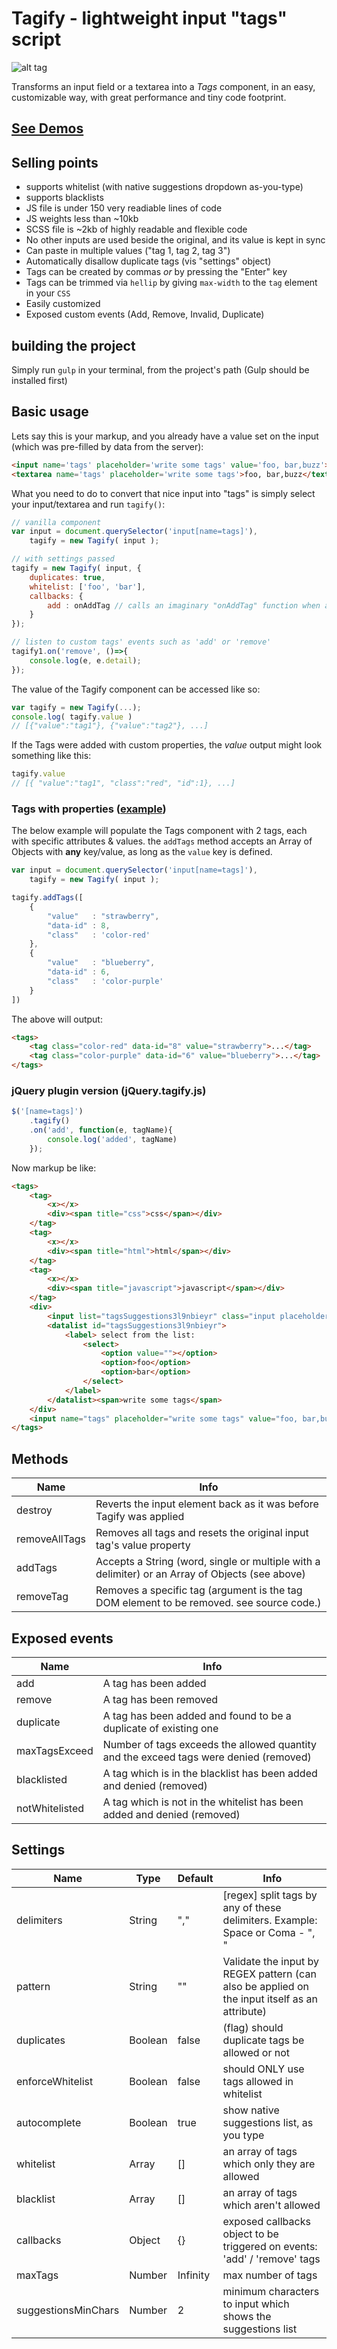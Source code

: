 Tagify - lightweight input "tags" script
========

<!--
```
<custom-element-demo>
  <template>
    <script src="https://yaireo.github.io/tagify/dist/tagify.js"></script>
    <script src="https://yaireo.github.io/tagify/dist/tagify.css"></script>
    <input name='tags' placeholder='write some tags' value='css, html, javascript, css'>
  </template>
</custom-element-demo>
```
-->

![alt tag](https://raw.githubusercontent.com/yairEO/tagify/master/demo.gif)

Transforms an input field or a textarea into a *Tags* component, in an easy, customizable way,
with great performance and tiny code footprint.

## [See Demos](https://yaireo.github.io/tagify/)

## Selling points
* supports whitelist (with native suggestions dropdown as-you-type)
* supports blacklists
* JS file is under 150 very readiable lines of code
* JS weights less than ~10kb
* SCSS file is ~2kb of highly readable and flexible code
* No other inputs are used beside the original, and its value is kept in sync
* Can paste in multiple values ("tag 1, tag 2, tag 3")
* Automatically disallow duplicate tags (vis "settings" object)
* Tags can be created by commas *or* by pressing the "Enter" key
* Tags can be trimmed via `hellip` by giving `max-width` to the `tag` element in your `CSS`
* Easily customized
* Exposed custom events (Add, Remove, Invalid, Duplicate)


## building the project
Simply run `gulp` in your terminal, from the project's path (Gulp should be installed first)


## Basic usage
Lets say this is your markup, and you already have a value set on the input (which was pre-filled by data from the server):

```html
<input name='tags' placeholder='write some tags' value='foo, bar,buzz'>
<textarea name='tags' placeholder='write some tags'>foo, bar,buzz</textarea>
```

What you need to do to convert that nice input into "tags" is simply select your input/textarea and run `tagify()`:

```javascript
// vanilla component
var input = document.querySelector('input[name=tags]'),
    tagify = new Tagify( input );

// with settings passed
tagify = new Tagify( input, {
    duplicates: true,
    whitelist: ['foo', 'bar'],
    callbacks: {
        add : onAddTag // calls an imaginary "onAddTag" function when a tag is added
    }
});

// listen to custom tags' events such as 'add' or 'remove'
tagify1.on('remove', ()=>{
    console.log(e, e.detail);
});
```

The value of the Tagify component can be accessed like so:

```javascript
var tagify = new Tagify(...);
console.log( tagify.value )
// [{"value":"tag1"}, {"value":"tag2"}, ...]
```

If the Tags were added with custom properties, the *value* output might look something like this:

```javascript
tagify.value
// [{ "value":"tag1", "class":"red", "id":1}, ...]
```


### Tags with properties ([example](https://yaireo.github.io/tagify#section-extra-properties))

The below example will populate the Tags component with 2 tags, each with specific attributes & values.
the `addTags` method accepts an Array of Objects with **any** key/value, as long as the `value` key is defined.

```javascript
var input = document.querySelector('input[name=tags]'),
    tagify = new Tagify( input );

tagify.addTags([
    {
        "value"   : "strawberry",
        "data-id" : 8,
        "class"   : 'color-red'
    },
    {
        "value"   : "blueberry",
        "data-id" : 6,
        "class"   : 'color-purple'
    }
])
```

The above will output:

```html
<tags>
    <tag class="color-red" data-id="8" value="strawberry">...</tag>
    <tag class="color-purple" data-id="6" value="blueberry">...</tag>
</tags>
```

### jQuery plugin version (jQuery.tagify.js)

```javascript
$('[name=tags]')
    .tagify()
    .on('add', function(e, tagName){
        console.log('added', tagName)
    });
```

Now markup be like:

```html
<tags>
    <tag>
        <x></x>
        <div><span title="css">css</span></div>
    </tag>
    <tag>
        <x></x>
        <div><span title="html">html</span></div>
    </tag>
    <tag>
        <x></x>
        <div><span title="javascript">javascript</span></div>
    </tag>
    <div>
        <input list="tagsSuggestions3l9nbieyr" class="input placeholder">
        <datalist id="tagsSuggestions3l9nbieyr">
            <label> select from the list:
                <select>
                    <option value=""></option>
                    <option>foo</option>
                    <option>bar</option>
                </select>
            </label>
        </datalist><span>write some tags</span>
    </div>
    <input name="tags" placeholder="write some tags" value="foo, bar,buzz">
</tags>
```

## Methods

Name            | Info
--------------- | --------------------------------------------------------------------------
destroy         | Reverts the input element back as it was before Tagify was applied
removeAllTags   | Removes all tags and resets the original input tag's value property
addTags         | Accepts a String (word, single or multiple with a delimiter) or an Array of Objects (see above)
removeTag       | Removes a specific tag (argument is the tag DOM element to be removed. see source code.)

## Exposed events

Name            | Info
--------------- | --------------------------------------------------------------------------
add             | A tag has been added
remove          | A tag has been removed
duplicate       | A tag has been added and found to be a duplicate of existing one
maxTagsExceed   | Number of tags exceeds the allowed quantity and the exceed tags were denied (removed)
blacklisted     | A tag which is in the blacklist has been added and denied (removed)
notWhitelisted  | A tag which is not in the whitelist has been added and denied (removed)



## Settings

Name                | Type       | Default     | Info
------------------- | ---------- | ----------- | --------------------------------------------------------------------------
delimiters          | String     | ","         | [regex] split tags by any of these delimiters. Example: Space or Coma - ", "
pattern             | String     | ""          | Validate the input by REGEX pattern (can also be applied on the input itself as an attribute)
duplicates          | Boolean    | false       | (flag) should duplicate tags be allowed or not
enforceWhitelist    | Boolean    | false       | should ONLY use tags allowed in whitelist
autocomplete        | Boolean    | true        | show native suggestions list, as you type
whitelist           | Array      | []          | an array of tags which only they are allowed
blacklist           | Array      | []          | an array of tags which aren't allowed
callbacks           | Object     | {}          | exposed callbacks object to be triggered on events: 'add' / 'remove' tags
maxTags             | Number     | Infinity    | max number of tags
suggestionsMinChars | Number     | 2           | minimum characters to input which shows the suggestions list


